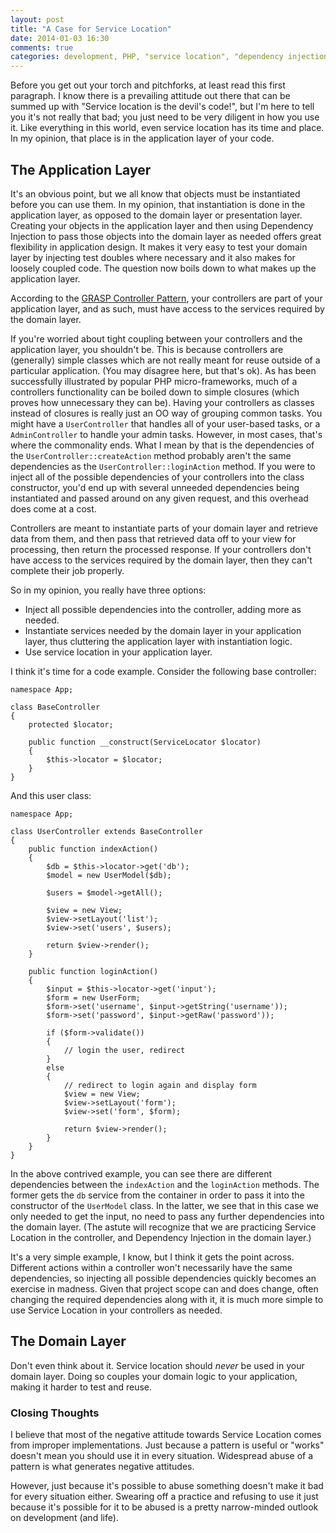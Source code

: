 ```yaml
---
layout: post
title: "A Case for Service Location"
date: 2014-01-03 16:30
comments: true
categories: development, PHP, "service location", "dependency injection"
---
```


Before you get out your torch and pitchforks, at least read this first paragraph. I know there is a prevailing attitude out there that can be summed up with "Service location is the devil's code!", but I'm here to tell you it's not really that bad; you just need to be very diligent in how you use it. Like everything in this world, even service location has its time and place. In my opinion, that place is in the application layer of your code.

## The Application Layer

It's an obvious point, but we all know that objects must be instantiated before you can use them. In my opinion, that instantiation is done in the application layer, as opposed to the domain layer or presentation layer. Creating your objects in the application layer and then using Dependency Injection to pass those objects into the domain layer as needed offers great flexibility in application design. It makes it very easy to test your domain layer by injecting test doubles where necessary and it also makes for loosely coupled code. The question now boils down to what makes up the application layer.

According to the <a href="http://en.wikipedia.org/wiki/GRASP_(object-oriented_design)#Controller">GRASP Controller Pattern</a>, your controllers are part of your application layer, and as such, must have access to the services required by the domain layer.

If you're worried about tight coupling between your controllers and the application layer, you shouldn't be. This is because controllers are (generally) simple classes which are not really meant for reuse outside of a particular application. (You may disagree here, but that's ok). As has been successfully illustrated by popular PHP micro-frameworks, much of a controllers functionality can be boiled down to simple closures (which proves how unnecessary they can be). Having your controllers as classes instead of closures is really just an OO way of grouping common tasks. You might have a `UserController` that handles all of your user-based tasks, or a `AdminController` to handle your admin tasks. However, in most cases, that's where the commonality ends. What I mean by that is the dependencies of the `UserController::createAction` method probably aren't the same dependencies as the `UserController::loginAction` method. If you were to inject all of the possible dependencies of your controllers into the class constructor, you'd end up with several unneeded dependencies being instantiated and passed around on any given request, and this overhead does come at a cost.

Controllers are meant to instantiate parts of your domain layer and retrieve data from them, and then pass that retrieved data off to your view for processing, then return the processed response. If your controllers don't have access to the services required by the domain layer, then they can't complete their job properly.

So in my opinion, you really have three options:
 - Inject all possible dependencies into the controller, adding more as needed.
 - Instantiate services needed by the domain layer in your application layer, thus cluttering the application layer with instantiation logic.
 - Use service location in your application layer.

I think it's time for a code example. Consider the following base controller:
```
namespace App;

class BaseController
{
	protected $locator;

	public function __construct(ServiceLocator $locator)
	{
		$this->locator = $locator;
	}
}
```
And this user class:
```
namespace App;

class UserController extends BaseController
{
	public function indexAction()
	{
		$db = $this->locator->get('db');
		$model = new UserModel($db);

		$users = $model->getAll();

		$view = new View;
		$view->setLayout('list');
		$view->set('users', $users);

		return $view->render();
	}

	public function loginAction()
	{
		$input = $this->locator->get('input');
		$form = new UserForm;
		$form->set('username', $input->getString('username'));
		$form->set('password', $input->getRaw('password'));

		if ($form->validate())
		{
			// login the user, redirect
		}
		else
		{
			// redirect to login again and display form
			$view = new View;
			$view->setLayout('form');
			$view->set('form', $form);

			return $view->render();
		}
	}
}
```
In the above contrived example, you can see there are different dependencies between the `indexAction` and the `loginAction` methods. The former gets the `db` service from the container in order to pass it into the constructor of the `UserModel` class. In the latter, we see that in this case we only needed to get the input, no need to pass any further dependencies into the domain layer. (The astute will recognize that we are practicing Service Location in the controller, and Dependency Injection in the domain layer.)

It's a very simple example, I know, but I think it gets the point across. Different actions within a controller won't necessarily have the same dependencies, so injecting all possible dependencies quickly becomes an exercise in madness. Given that project scope can and does change, often changing the required dependencies along with it, it is much more simple to use Service Location in your controllers as needed.

## The Domain Layer

Don't even think about it. Service location should _never_ be used in your domain layer. Doing so couples your domain logic to your application, making it harder to test and reuse.

### Closing Thoughts

I believe that most of the negative attitude towards Service Location comes from improper implementations. Just because a pattern is useful or "works" doesn't mean you should use it in every situation. Widespread abuse of a pattern is what generates negative attitudes. 

However, just because it's possible to abuse something doesn't make it bad for every situation either. Swearing off a practice and refusing to use it just because it's possible for it to be abused is a pretty narrow-minded outlook on development (and life).
